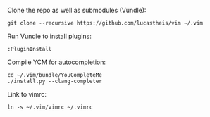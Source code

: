 Clone the repo as well as submodules (Vundle):

	git clone --recursive https://github.com/lucastheis/vim ~/.vim

Run Vundle to install plugins:

	:PluginInstall

Compile YCM for autocompletion:

	cd ~/.vim/bundle/YouCompleteMe
	./install.py --clang-completer

Link to vimrc:

	ln -s ~/.vim/vimrc ~/.vimrc
